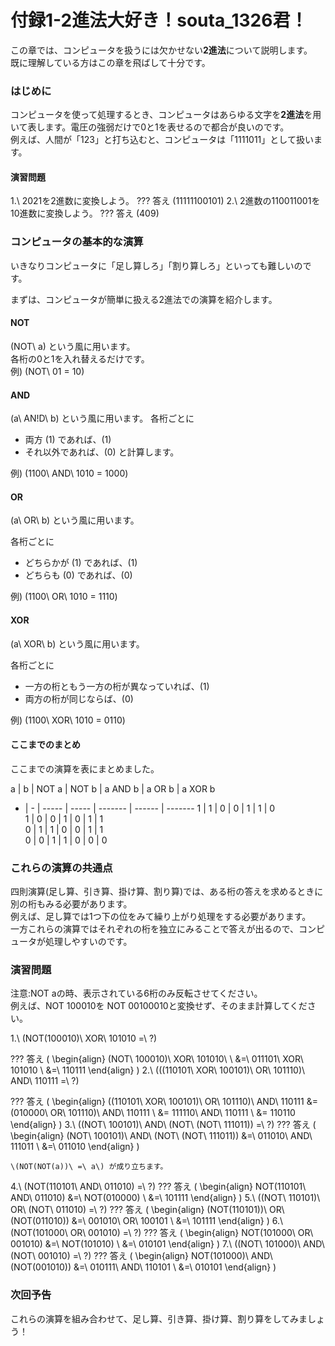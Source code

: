 付録1-2進法大好き！souta_1326君！
=======================

この章では、コンピュータを扱うには欠かせない**2進法**について説明します。  
既に理解している方はこの章を飛ばして十分です。

### はじめに

コンピュータを使って処理するとき、コンピュータはあらゆる文字を**2進法**を用いて表します。電圧の強弱だけで0と1を表せるので都合が良いのです。  
例えば、人間が「123」と打ち込むと、コンピュータは「1111011」として扱います。

#### 演習問題

1.\ 2021を2進数に変換しよう。
??? 答え
    \(11111100101\)
2.\ 2進数の110011001を10進数に変換しよう。
??? 答え
    \(409\)

### コンピュータの基本的な演算



いきなりコンピュータに「足し算しろ」「割り算しろ」といっても難しいのです。

まずは、コンピュータが簡単に扱える2進法での演算を紹介します。


#### NOT
\(NOT\ a\) という風に用います。  
各桁の0と1を入れ替えるだけです。  
例) \(NOT\ 01 = 10\)

#### AND
\(a\ AN\!D\ b\) という風に用います。
各桁ごとに

- 両方 \(1\) であれば、\(1\)
- それ以外であれば、\(0\)
と計算します。

例) \(1100\ AND\ 1010 = 1000\)

#### OR
\(a\ OR\ b\) という風に用います。  

各桁ごとに

- どちらかが \(1\) であれば、\(1\)
- どちらも \(0\) であれば、\(0\)

例) \(1100\ OR\ 1010 = 1110\)

#### XOR
\(a\ XOR\ b\) という風に用います。

各桁ごとに

- 一方の桁ともう一方の桁が異なっていれば、\(1\)
- 両方の桁が同じならば、\(0\)

例) \(1100\ XOR\ 1010 = 0110\)

#### ここまでのまとめ

ここまでの演算を表にまとめました。

a | b | NOT a | NOT b | a AND b | a OR b | a XOR b
- | - | ----- | ----- | ------- | ------ | -------
1 | 1 | 0     | 0     | 1       | 1      | 0      
1 | 0 | 0     | 1     | 0       | 1      | 1      
0 | 1 | 1     | 0     | 0       | 1      | 1      
0 | 0 | 1     | 1     | 0       | 0      | 0      

### これらの演算の共通点

四則演算(足し算、引き算、掛け算、割り算)では、ある桁の答えを求めるときに別の桁もみる必要があります。  
例えば、足し算では1つ下の位をみて繰り上がり処理をする必要があります。  
一方これらの演算ではそれぞれの桁を独立にみることで答えが出るので、コンピュータが処理しやすいのです。

### 演習問題
注意:NOT aの時、表示されている6桁のみ反転させてください。  
例えば、NOT 100010を NOT 00100010と変換せず、そのまま計算してください。

1.\ \(NOT(100010)\ XOR\ 101010 =\ ?\)

??? 答え
    \(
        \begin{align}
        (NOT\ 100010)\ XOR\ 101010\ \\
        &amp;=\ 011101\ XOR\ 101010 \\
        &amp;=\ 110111
        \end{align}
    \)
2.\ \(((110101\ XOR\ 100101)\ OR\ 101110)\ AND\ 110111 =\ ?\)

??? 答え
    \(
        \begin{align}
        ((110101\ XOR\ 100101)\ OR\ 101110)\ AND\ 110111
        &amp;= (010000\ OR\ 101110)\ AND\ 110111 \\
        &amp;= 111110\ AND\ 110111 \\
        &amp;= 110110
        \end{align}
    \)
3.\ \((NOT\ 100101)\ AND\ (NOT\ (NOT\ 111011)) =\ ?\)
??? 答え
    \(
        \begin{align}
        (NOT\ 100101)\ AND\ (NOT\ (NOT\ 111011))
        &amp;=\ 011010\ AND\ 111011 \\
        &amp;=\ 011010
        \end{align}
    \)

    \(NOT(NOT(a))\ =\ a\) が成り立ちます。
4.\ \(NOT(110101\ AND\ 011010) =\ ?\)
??? 答え
    \(
        \begin{align}
        NOT(110101\ AND\ 011010)
        &amp;=\ NOT(010000) \\
        &amp;=\ 101111
        \end{align}
    \)
5.\ \((NOT\ 110101)\ OR\ (NOT\ 011010) =\ ?\)
??? 答え
    \(
        \begin{align}
        (NOT(110101))\ OR\ (NOT(011010))
        &amp;=\ 001010\ OR\ 100101 \\
        &amp;=\ 101111
        \end{align}
    \)
6.\ \(NOT(101000\ OR\ 001010) =\ ?\)
??? 答え
    \(
        \begin{align}
        NOT(101000\ OR\ 001010)
        &amp;=\ NOT(101010) \\
        &amp;=\ 010101
        \end{align}
    \)
7.\ \((NOT\ 101000)\ AND\ (NOT\ 001010) =\ ?\)
??? 答え
    \(
        \begin{align}
        NOT(101000)\ AND\ (NOT(001010))
        &amp;=\ 010111\ AND\ 110101 \\
        &amp;=\ 010101
        \end{align}
    \)

### 次回予告

これらの演算を組み合わせて、足し算、引き算、掛け算、割り算をしてみましょう！
<!-- [次のページへ](Pre2 Page あとで入力) -->